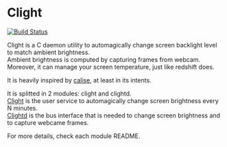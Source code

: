 # Clight

[![Build Status](https://travis-ci.org/FedeDP/Clight.svg?branch=master)](https://travis-ci.org/FedeDP/Clight)

Clight is a C daemon utility to automagically change screen backlight level to match ambient brightness.  
Ambient brightness is computed by capturing frames from webcam.  
Moreover, it can manage your screen temperature, just like redshift does.

It is heavily inspired by [calise](http://calise.sourceforge.net/wordpress/), at least in its intents.

It is splitted in 2 modules: clight and clightd.  
[Clight](https://github.com/FedeDP/Clight/tree/master/clight) is the user service to automagically change screen brightness every N minutes.  
[Clightd](https://github.com/FedeDP/Clight/tree/master/clightd) is the bus interface that is needed to change screen brightness and to capture webcame frames.  

For more details, check each module README.
